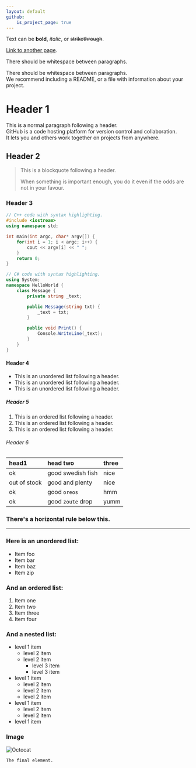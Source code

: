 ```yaml
---
layout: default
github:
    is_project_page: true
---
```


Text can be **bold**, *italic*, or ~~strikethrough~~.

[Link to another page](./nav/another-page).

There should be whitespace between paragraphs.

There should be whitespace between paragraphs.\
We recommend including a README, or a file with information about your project.

# Header 1
This is a normal paragraph following a header.\
GitHub is a code hosting platform for version control and collaboration.\
It lets you and others work together on projects from anywhere.

## Header 2
> This is a blockquote following a header.
>
> When something is important enough, you do it even if the odds are not in your favour.

### Header 3
```cpp
// C++ code with syntax highlighting.
#include <iostream>
using namespace std;

int main(int argc, char* argv[]) {
	for(int i = 1; i < argc; i++) {
		cout << argv[i] << " ";
	}
	return 0;
}
```

```cs
// C# code with syntax highlighting.
using System;
namespace HelloWorld {
	class Message {
		private string _text;

		public Message(string txt) {
			_text = txt;
		}

		public void Print() {
			Console.WriteLine(_text);
		}
	}
}
```

#### Header 4
* This is an unordered list following a header.
* This is an unordered list following a header.
* This is an unordered list following a header.

##### Header 5
1. This is an ordered list following a header.
2. This is an ordered list following a header.
3. This is an ordered list following a header.

###### Header 6
| head1        | head two          | three |
|:-------------|:------------------|:------|
| ok           | good swedish fish | nice  |
| out of stock | good and plenty   | nice  |
| ok           | good `oreos`      | hmm   |
| ok           | good `zoute` drop | yumm  |

### There's a horizontal rule below this.

---

### Here is an unordered list:
* Item foo
* Item bar
* Item baz
* Item zip

### And an ordered list:
1. Item one
1. Item two
1. Item three
1. Item four

### And a nested list:
* level 1 item
	* level 2 item
	* level 2 item
		* level 3 item
		* level 3 item
* level 1 item
	* level 2 item
	* level 2 item
	* level 2 item
* level 1 item
	* level 2 item
	* level 2 item
* level 1 item

### Image

![Octocat](https://github.githubassets.com/images/icons/emoji/octocat.png)

```
The final element.
```
